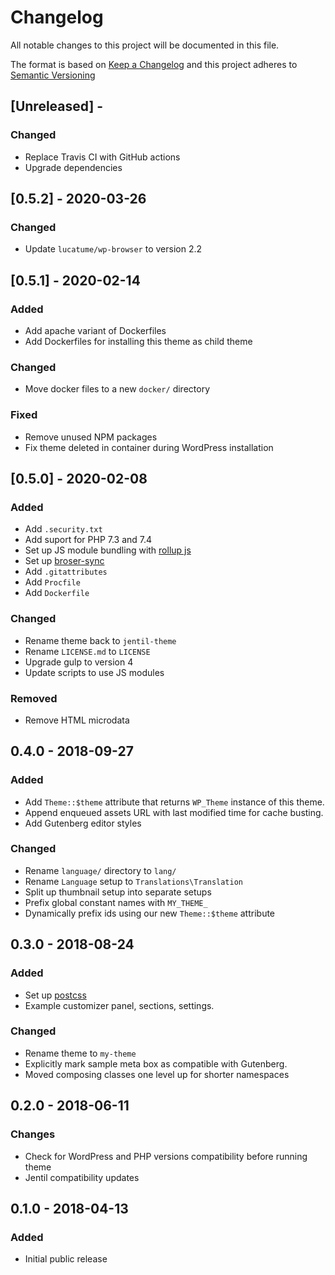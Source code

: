 # Changelog

All notable changes to this project will be documented in this file.

The format is based on [Keep a Changelog](http://keepachangelog.com/en/1.0.0/)
and this project adheres to [Semantic Versioning](http://semver.org/spec/v2.0.0.html)

## [Unreleased] - 

### Changed
- Replace Travis CI with GitHub actions
- Upgrade dependencies

## [0.5.2] - 2020-03-26

### Changed
- Update `lucatume/wp-browser` to version 2.2

## [0.5.1] - 2020-02-14

### Added
- Add apache variant of Dockerfiles
- Add Dockerfiles for installing this theme as child theme

### Changed
- Move docker files to a new `docker/` directory

### Fixed
- Remove unused NPM packages
- Fix theme deleted in container during WordPress installation

## [0.5.0] - 2020-02-08

### Added
- Add `.security.txt`
- Add suport for PHP 7.3 and 7.4
- Set up JS module bundling with [rollup js](https://rollupjs.org)
- Set up [broser-sync](https://www.browsersync.io)
- Add `.gitattributes`
- Add `Procfile`
- Add `Dockerfile`

### Changed
- Rename theme back to `jentil-theme`
- Rename `LICENSE.md` to `LICENSE`
- Upgrade gulp to version 4
- Update scripts to use JS modules

### Removed
- Remove HTML microdata

## 0.4.0 - 2018-09-27

### Added
- Add `Theme::$theme` attribute that returns `WP_Theme` instance of this theme.
- Append enqueued assets URL with last modified time for cache busting.
- Add Gutenberg editor styles

### Changed
- Rename `language/` directory to `lang/`
- Rename `Language` setup to `Translations\Translation`
- Split up thumbnail setup into separate setups
- Prefix global constant names with `MY_THEME_`
- Dynamically prefix ids using our new `Theme::$theme` attribute

## 0.3.0 - 2018-08-24

### Added
- Set up [postcss](https://postcss.org)
- Example customizer panel, sections, settings.

### Changed
- Rename theme to `my-theme`
- Explicitly mark sample meta box as compatible with Gutenberg.
- Moved composing classes one level up for shorter namespaces

## 0.2.0 - 2018-06-11

### Changes
- Check for WordPress and PHP versions compatibility before running theme
- Jentil compatibility updates

## 0.1.0 - 2018-04-13

### Added
- Initial public release
